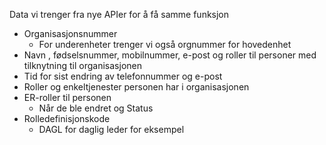 Data vi trenger fra nye APIer for å få samme funksjon

- Organisasjonsnummer
    - For underenheter trenger vi også orgnummer for hovedenhet
- Navn , fødselsnummer, mobilnummer, e-post og roller til personer med tilknytning til organisasjonen
- Tid for sist endring av telefonnummer og e-post
- Roller og enkeltjenester personen har i organisasjonen 
- ER-roller til personen
    - Når de ble endret og Status
- Rolledefinisjonskode
    - DAGL for daglig leder for eksempel
